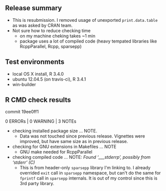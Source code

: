 ## Release summary

* This is resubmission. I removed usage of unexported `print.data.table` as was asked by CRAN team.
* Not sure how to reduce checking time 
    - on my machine cheking takes ~1 min
    - package uses a lot of compiled code (heavy tempated libraries like RcppParallel, Rcpp, sparsepp)

## Test environments

* local OS X install, R 3.4.0
* ubuntu 12.04.5 (on travis-ci), R 3.4.1
* win-builder

## R CMD check results

commit 19ee0ff1

0 ERRORs | 0 WARNING | 3 NOTEs

* checking installed package size ... NOTE. 
    - Data was not touched since previous release. Vignettes were improved, 
    but have same size as in previous release.
* checking for GNU extensions in Makefiles ... NOTE
    - GNU make needed for RcppParallel
* checking compiled code ... NOTE: *Found ‘___stderrp’, possibly from ‘stderr’ (C)*
    - This is from header-only `sparsepp` library I'm linking to. I already overrided
    `exit` call in `sparsepp` namespace, but can't do the same for `fprintf` call
    in `sparsepp` internals. It is out of my control since this is 3rd party library.
